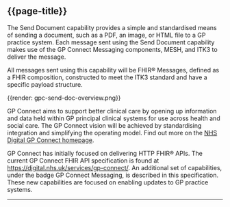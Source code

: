## {{page-title}}

The Send Document capability provides a simple and standardised means of sending a document, such as a PDF, an image, or HTML file to a GP practice system. Each message sent using the Send Document capability makes use of the GP Connect Messaging components, MESH, and ITK3 to deliver the message.

All messages sent using this capability will be FHIR® Messages, defined as a FHIR composition, constructed to meet the ITK3 standard and have a specific payload structure.

{{render: gpc-send-doc-overview.png}}

GP Connect aims to support better clinical care by opening up information and data held within GP principal clinical systems for use across health and social care. The GP Connect vision will be achieved by standardising integration and simplifying the operating model. Find out more on the [NHS Digital GP Connect homepage](https://digital.nhs.uk/services/gp-connect).

GP Connect has initially focused on delivering HTTP FHIR® APIs. The current GP Connect FHIR API specification is found at https://digital.nhs.uk/services/gp-connect/. An additional set of capabilities, under the badge GP Connect Messaging, is described in this specification. These new capabilities are focused on enabling updates to GP practice systems.

---